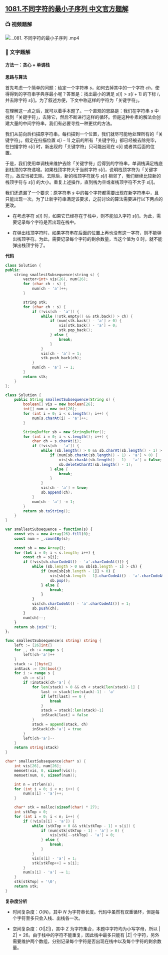 ## [1081.不同字符的最小子序列 中文官方题解](https://leetcode.cn/problems/smallest-subsequence-of-distinct-characters/solutions/100000/bu-tong-zi-fu-de-zui-xiao-zi-xu-lie-by-l-5qyk)
### 📺 视频题解  
![...081. 不同字符的最小子序列 .mp4](80f8a567-14de-4568-81b6-d23a6d676eef)

### 📖 文字题解
#### 方法一：贪心 + 单调栈

**思路与算法**

首先考虑一个简单的问题：给定一个字符串 $s$，如何去掉其中的一个字符 $\textit{ch}$，使得得到的字符串字典序最小呢？答案是：找出最小的满足 $s[i]>s[i+1]$ 的下标 $i$，并去除字符 $s[i]$。为了叙述方便，下文中称这样的字符为「关键字符」。

在理解这一点之后，就可以着手本题了。一个直观的思路是：我们在字符串 $s$ 中找到「关键字符」，去除它，然后不断进行这样的循环。但是这种朴素的解法会创建大量的中间字符串，我们有必要寻找一种更优的方法。

我们从前向后扫描原字符串。每扫描到一个位置，我们就尽可能地处理所有的「关键字符」。假定在扫描位置 $s[i-1]$ 之前的所有「关键字符」都已经被去除完毕，在扫描字符 $s[i]$ 时，新出现的「关键字符」只可能出现在 $s[i]$ 或者其后面的位置。

于是，我们使用单调栈来维护去除「关键字符」后得到的字符串，单调栈满足栈底到栈顶的字符递增。如果栈顶字符大于当前字符 $s[i]$，说明栈顶字符为「关键字符」，故应当被去除。去除后，新的栈顶字符就与 $s[i]$ 相邻了，我们继续比较新的栈顶字符与 $s[i]$ 的大小。重复上述操作，直到栈为空或者栈顶字符不大于 $s[i]$。

我们还遗漏了一个要求：原字符串 $s$ 中的每个字符都需要出现在新字符串中，且只能出现一次。为了让新字符串满足该要求，之前讨论的算法需要进行以下两点的更改。

- 在考虑字符 $s[i]$ 时，如果它已经存在于栈中，则不能加入字符 $s[i]$。为此，需要记录每个字符是否出现在栈中。

- 在弹出栈顶字符时，如果字符串在后面的位置上再也没有这一字符，则不能弹出栈顶字符。为此，需要记录每个字符的剩余数量，当这个值为 $0$ 时，就不能弹出栈顶字符了。

**代码**

```C++ [sol1-C++]
class Solution {
public:
    string smallestSubsequence(string s) {
        vector<int> vis(26), num(26);
        for (char ch : s) {
            num[ch - 'a']++;
        }

        string stk;
        for (char ch : s) {
            if (!vis[ch - 'a']) {
                while (!stk.empty() && stk.back() > ch) {
                    if (num[stk.back() - 'a'] > 0) {
                        vis[stk.back() - 'a'] = 0;
                        stk.pop_back();
                    } else {
                        break;
                    }
                }
                vis[ch - 'a'] = 1;
                stk.push_back(ch);
            }
            num[ch - 'a'] -= 1;
        }
        return stk;
    }
};
```

```Java [sol1-Java]
class Solution {
    public String smallestSubsequence(String s) {
        boolean[] vis = new boolean[26];
        int[] num = new int[26];
        for (int i = 0; i < s.length(); i++) {
            num[s.charAt(i) - 'a']++;
        }

        StringBuffer sb = new StringBuffer();
        for (int i = 0; i < s.length(); i++) {
            char ch = s.charAt(i);
            if (!vis[ch - 'a']) {
                while (sb.length() > 0 && sb.charAt(sb.length() - 1) > ch) {
                    if (num[sb.charAt(sb.length() - 1) - 'a'] > 0) {
                        vis[sb.charAt(sb.length() - 1) - 'a'] = false;
                        sb.deleteCharAt(sb.length() - 1);
                    } else {
                        break;
                    }
                }
                vis[ch - 'a'] = true;
                sb.append(ch);
            }
            num[ch - 'a'] -= 1;
        }
        return sb.toString();
    }
}
```

```JavaScript [sol1-JavaScript]
var smallestSubsequence = function(s) {
    const vis = new Array(26).fill(0);
    const num = _.countBy(s);
    
    const sb = new Array();
    for (let i = 0; i < s.length; i++) {
        const ch = s[i];
        if (!vis[ch.charCodeAt() - 'a'.charCodeAt()]) {
            while (sb.length > 0 && sb[sb.length - 1] > ch) {
                if (num[sb[sb.length - 1]] > 0) {
                    vis[sb[sb.length - 1].charCodeAt() - 'a'.charCodeAt()] = 0;
                    sb.pop();
                } else {
                    break;
                }
            }
            vis[ch.charCodeAt() - 'a'.charCodeAt()] = 1;
            sb.push(ch);
        }
        num[ch]--;
    }
    return sb.join('');
};
```

```Go [sol1-Golang]
func smallestSubsequence(s string) string {
    left := [26]int{}
    for _, ch := range s {
        left[ch-'a']++
    }
    stack := []byte{}
    inStack := [26]bool{}
    for i := range s {
        ch := s[i]
        if !inStack[ch-'a'] {
            for len(stack) > 0 && ch < stack[len(stack)-1] {
                last := stack[len(stack)-1] - 'a'
                if left[last] == 0 {
                    break
                }
                stack = stack[:len(stack)-1]
                inStack[last] = false
            }
            stack = append(stack, ch)
            inStack[ch-'a'] = true
        }
        left[ch-'a']--
    }
    return string(stack)
}
```

```C [sol1-C]
char* smallestSubsequence(char* s) {
    int vis[26], num[26];
    memset(vis, 0, sizeof(vis));
    memset(num, 0, sizeof(num));

    int n = strlen(s);
    for (int i = 0; i < n; i++) {
        num[s[i] - 'a']++;
    }

    char* stk = malloc(sizeof(char) * 27);
    int stkTop = 0;
    for (int i = 0; i < n; i++) {
        if (!vis[s[i] - 'a']) {
            while (stkTop > 0 && stk[stkTop - 1] > s[i]) {
                if (num[stk[stkTop - 1] - 'a'] > 0) {
                    vis[stk[--stkTop] - 'a'] = 0;
                } else {
                    break;
                }
            }
            vis[s[i] - 'a'] = 1;
            stk[stkTop++] = s[i];
        }
        num[s[i] - 'a'] -= 1;
    }
    stk[stkTop] = '\0';
    return stk;
}
```

**复杂度分析**

- 时间复杂度：$O(N)$，其中 $N$ 为字符串长度。代码中虽然有双重循环，但是每个字符至多只会入栈、出栈各一次。

- 空间复杂度：$O(|\Sigma|)$，其中 $\Sigma$ 为字符集合，本题中字符均为小写字母，所以 $|\Sigma|=26$。由于栈中的字符不能重复，因此栈中最多只能有 $|\Sigma|$ 个字符，另外需要维护两个数组，分别记录每个字符是否出现在栈中以及每个字符的剩余数量。
